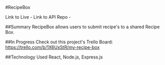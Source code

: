 #RecipeBox

Link to Live - 
Link to API Repo - 

##Summary
RecipeBox allows users to submit recipe's to a shared Recipe Box. 




##In Progress
Check out this project's Trello Board: 
https://trello.com/b/1X6UxStR/my-recipe-box

##Technology Used
React, Node.js, Express.js
